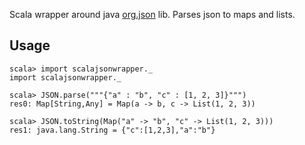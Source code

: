 Scala wrapper around java [org.json](http://json.org/java/) lib. Parses json to maps and lists.

## Usage

    scala> import scalajsonwrapper._
    import scalajsonwrapper._

    scala> JSON.parse("""{"a" : "b", "c" : [1, 2, 3]}""")
    res0: Map[String,Any] = Map(a -> b, c -> List(1, 2, 3))

    scala> JSON.toString(Map("a" -> "b", "c" -> List(1, 2, 3)))
    res1: java.lang.String = {"c":[1,2,3],"a":"b"}